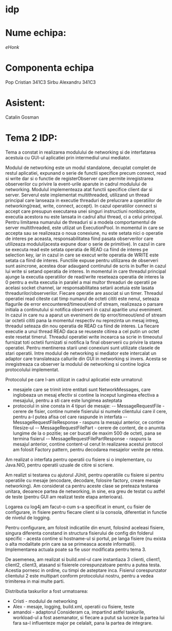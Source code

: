 idp 
===

Nume echipa:
============
*eHonk*

Componenta echipa
==================
Pop Cristian 341C3
Sirbu Alexandru 341C3

Asistent:
=========

Catalin Gosman

Tema 2 IDP:
===========

Tema a constat in realizarea modulului de networking si de interfatarea acestuia
cu GUI-ul aplicatiei prin intermediul unui mediator.

Modulul de networking este un modul standalone, decuplat complet de restul
aplicatiei, expunand o serie de functii specifice precum connect, read si write dar
si o functie de registerObserver care permite inregistrarea observerilor cu privire
la event-urile aparute in cadrul modulului de networking. Modulul implementeaza atat
functii specifice client dar si server. Serverul este implementat multithreaded,
utilizand un thread principal care lanseaza in executie threaduri de prelucrare a
operatiilor de networking(read, write, connect, accept). In cazul operatiilor
connect si accept care presupun executarea unei singuri instructiuni nonblocante,
executia acestora nu este lansata in cadrul altui thread, ci a celui principal.
Pentru limitarea numarului de threaduri si a modela comportamentul de server
multithreaded, este utlizat un ExecutionPool. In momentul in care se accepta sau
se realizeaza o noua conexiune, nu este setata nici o operatie de interes pe 
aceasta, responsabilitatea fiind pasata observerilor care utilizeaza modulul(acesta
expune doar o serie de primitive). In cazul in care se executa read este setata
operatia de READ ca fiind de interes pe selection key, iar in cazul in care se
execut write operatia de WRITE este setata ca fiind de interes. Functiile expuse
pentru utilizarea de observeri sunt asincrone, acestea doar adaugand continutul
de scris in buffer in cazul lui write si setand operatia de interes. In momentul
in care threadul principal ajunge la executia operatiilor de read/write reseteaza
operatia de interes la 0 pentru a evita executia in paralel a mai multor threaduri
de operatii pe acelasi socket channel, iar responsabilitatea setarii acetuia
este lasata threadurilor/observerilor. Fiecare operatie are asociat si un timer.
Threadul operatiei read citeste cat timp numarul de octeti cititi este nenul,
seteaza flagurile de error encountered/timeout/end of stream, realizeaza o
parsare initiala a continutului si notifica observerii in cazul aparitie unui
eveniment. In cazul in care nu a aparut un eveniment de tip error/timeout/end of
stream iar octetii cititi pana la momentul respectiv nu reprezinta un mesaj intreg,
threadul seteaza din nou operatia de READ ca fiind de interes. La fiecare executie
a unui thread READ daca se reuseste citirea a cel putin un octet este resetat timerul.
Threadul operatiei write incearca sa scrie in timeoutul furnizat toti octetii furnizati
si notifica la final observerii cu privire la starea operatiei. Pentru mentinerea starii
unei conexiuni sunt utilizate clasele de stari operatii. Intre modulul de networking
si mediator este intercalat un adaptor care translateaza callurile din GUI in networking si
invers. Acesta se inregistreaza ca observer la modulul de networking si contine logica
protocolului implementat.

Protocolul pe care l-am utilizat in cadrul aplicatiei este urmatorul:
- mesajele care se trimit intre entitati sunt NetworkMessages, care inglobeaza un mesaj 
efectiv si contine la inceput lungimea efectiva a mesajului, pentru a sti care este 
lungimea asteptata
- protocolul in sine consta in 4 tipuri de mesaje:
-- MessageRequestFile - cerere de fisier, contine numele fisierului si numele clientului
care il cere, pentru a-l putea afisa cel care raspunde in interfata
-- MessageRequestFileResponse - raspuns la mesajul anterior, ce contine filesize-ul 
-- MessageRequestFilePart - cerere de content, de o anumita lungime de la o pozitie; 
se cer bucati de maxim 500 de octeti, pana se termina fisierul
-- MessageRequestFilePartResponse - raspuns la mesajul anterior, contine content-ul cerut
In realizarea acestui protocol am folosit Factory pattern, pentru decodarea mesajelor
venite pe retea.

Am realizat o interfata pentru operatii cu fisiere si o implementare, cu Java.NIO, pentru
operatii uzuale de citire si scriere.

Am realizt si testarea cu ajutorul JUnit, pentru operatiile cu fisiere si pentru operatiile
cu mesaje (encodare, decodare, folosire factory, creare mesaje networking). Am considerat
ca pentru aceste clase se preteaza testarea unitara, deoarece partea de networking, in sine, 
era greu de testat cu astfel de teste (pentru GUI am realizat teste etapa anterioara).

Logarea cu log4j am facut-o cum s-a specificat in enunt, cu fisier de configurare, in fisiere
pentru fiecare client si la consola, diferentiat in functie de nivelul de logging.

Pentru configurare, am folosit indicatiile din enunt, folosind aceleasi fisiere, singura diferenta
constand in structura fisierului de config din folderul specific - acesta contine si hostname-ul
si portul, pe langa fisiere (nu exista o alta modalitate prin care sa se primeasca aceste informatii).
Implementarea actuala poate sa fie usor modificata pentru tema 3.

De asemenea, am realizat si build.xml-ul care instantiaza 3 clienti, client1, client2, client3, 
atasand si fisierele corespunzatoare pentru a putea testa. Acestia pornesc in ordine, cu timpi de
asteptare inca. Fisierul corespunzator clientului 2 este multipart conform protocolului nostru,
pentru a vedea trimiterea in mai multe parti.

Distributia taskurilor a fost urmatoarea:
- Cristi - modulul de networking 
- Alex - mesaje, logging, build.xml, operatii cu fisiere, teste
- amandoi - adaptorul
Consideram ca, impartind astfel taskurile, workload-ul a fost asemanator, si fiecare a putut sa 
lucreze la partea lui fara sa-l influenteze major pe celalalt, pana la partea de integrare.
